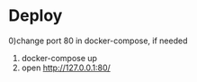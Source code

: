 # Deploy
0)change port 80 in docker-compose, if needed
1) docker-compose up
2) open http://127.0.0.1:80/